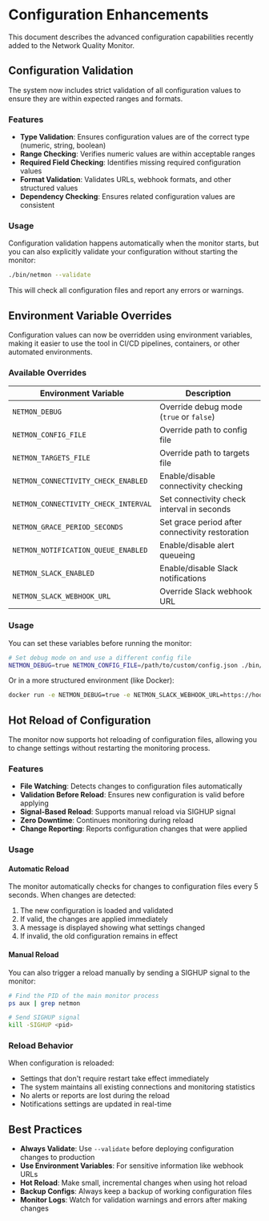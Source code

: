 # Configuration Enhancements

This document describes the advanced configuration capabilities recently added to the Network Quality Monitor.

## Configuration Validation

The system now includes strict validation of all configuration values to ensure they are within expected ranges and formats.

### Features

- **Type Validation**: Ensures configuration values are of the correct type (numeric, string, boolean)
- **Range Checking**: Verifies numeric values are within acceptable ranges
- **Required Field Checking**: Identifies missing required configuration values
- **Format Validation**: Validates URLs, webhook formats, and other structured values
- **Dependency Checking**: Ensures related configuration values are consistent

### Usage

Configuration validation happens automatically when the monitor starts, but you can also explicitly validate your configuration without starting the monitor:

```bash
./bin/netmon --validate
```

This will check all configuration files and report any errors or warnings.

## Environment Variable Overrides

Configuration values can now be overridden using environment variables, making it easier to use the tool in CI/CD pipelines, containers, or other automated environments.

### Available Overrides

| Environment Variable | Description |
|---------------------|-------------|
| `NETMON_DEBUG` | Override debug mode (`true` or `false`) |
| `NETMON_CONFIG_FILE` | Override path to config file |
| `NETMON_TARGETS_FILE` | Override path to targets file |
| `NETMON_CONNECTIVITY_CHECK_ENABLED` | Enable/disable connectivity checking |
| `NETMON_CONNECTIVITY_CHECK_INTERVAL` | Set connectivity check interval in seconds |
| `NETMON_GRACE_PERIOD_SECONDS` | Set grace period after connectivity restoration |
| `NETMON_NOTIFICATION_QUEUE_ENABLED` | Enable/disable alert queueing |
| `NETMON_SLACK_ENABLED` | Enable/disable Slack notifications |
| `NETMON_SLACK_WEBHOOK_URL` | Override Slack webhook URL |

### Usage

You can set these variables before running the monitor:

```bash
# Set debug mode on and use a different config file
NETMON_DEBUG=true NETMON_CONFIG_FILE=/path/to/custom/config.json ./bin/netmon
```

Or in a more structured environment (like Docker):

```bash
docker run -e NETMON_DEBUG=true -e NETMON_SLACK_WEBHOOK_URL=https://hooks.slack.com/... netmon-image
```

## Hot Reload of Configuration

The monitor now supports hot reloading of configuration files, allowing you to change settings without restarting the monitoring process.

### Features

- **File Watching**: Detects changes to configuration files automatically
- **Validation Before Reload**: Ensures new configuration is valid before applying
- **Signal-Based Reload**: Supports manual reload via SIGHUP signal
- **Zero Downtime**: Continues monitoring during reload
- **Change Reporting**: Reports configuration changes that were applied

### Usage

#### Automatic Reload

The monitor automatically checks for changes to configuration files every 5 seconds. When changes are detected:

1. The new configuration is loaded and validated
2. If valid, the changes are applied immediately
3. A message is displayed showing what settings changed
4. If invalid, the old configuration remains in effect

#### Manual Reload

You can also trigger a reload manually by sending a SIGHUP signal to the monitor:

```bash
# Find the PID of the main monitor process
ps aux | grep netmon

# Send SIGHUP signal
kill -SIGHUP <pid>
```

### Reload Behavior

When configuration is reloaded:

- Settings that don't require restart take effect immediately
- The system maintains all existing connections and monitoring statistics
- No alerts or reports are lost during the reload
- Notifications settings are updated in real-time

## Best Practices

- **Always Validate**: Use `--validate` before deploying configuration changes to production
- **Use Environment Variables**: For sensitive information like webhook URLs
- **Hot Reload**: Make small, incremental changes when using hot reload
- **Backup Configs**: Always keep a backup of working configuration files
- **Monitor Logs**: Watch for validation warnings and errors after making changes